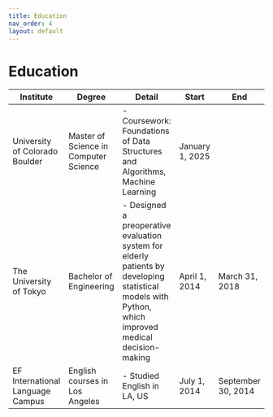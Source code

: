 ```yaml
---
title: Education
nav_order: 4
layout: default
---
```


# Education

| Institute                       | Degree                             | Detail                                                                                                                            | Start           | End              |
| ------------------------------- | ---------------------------------- | --------------------------------------------------------------------------------------------------------------------------------- | --------------- | ---------------- |
| University of Colorado Boulder  | Master of Science in Computer Science | - Coursework: Foundations of Data Structures and Algorithms, Machine Learning                                                     | January 1, 2025 |                  |
| The University of Tokyo         | Bachelor of Engineering            | - Designed a preoperative evaluation system for elderly patients by developing statistical models with Python, which improved medical decision-making | April 1, 2014   | March 31, 2018   |
| EF International Language Campus| English courses in Los Angeles     | - Studied English in LA, US                                                                                                     | July 1, 2014    | September 30, 2014| 